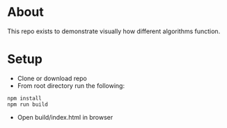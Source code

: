 # About
This repo exists to demonstrate visually how different algorithms function. 

# Setup
* Clone or download repo
* From root directory run the following:
```
npm install
npm run build
```
* Open build/index.html in browser